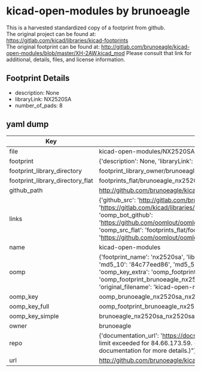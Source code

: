 # kicad-open-modules by brunoeagle  
This is a harvested standardized copy of a footprint from github.  
The original project can be found at:  
https://gitlab.com/kicad/libraries/kicad-footprints  
The original footprint can be found at:
http://gitlab.com/brunoeagle/kicad-open-modules/blob/master/XH-2AW.kicad_mod
Please consult that link for additional, details, files, and license information.  
## Footprint Details
* description: None  
* libraryLink: NX2520SA  
* number_of_pads: 8  
## yaml dump  
| Key | Value |  
| --- | --- |  
| file | kicad-open-modules/NX2520SA.kicad_mod |  
| footprint | {'description': None, 'libraryLink': 'NX2520SA', 'number_of_pads': 8} |  
| footprint_library_directory | footprint_library_owner/brunoeagle_kicad-open-modules |  
| footprint_library_directory_flat | footprints_flat/brunoeagle_nx2520sa_nx2520sa/working |  
| github_path | http://github.com/brunoeagle/kicad-open-modules/blob/master/NX2520SA.kicad_mod |  
| links | {'github_src': 'http://gitlab.com/brunoeagle/kicad-open-modules/blob/master/XH-2AW.kicad_mod', 'github_src_repo': 'https://gitlab.com/kicad/libraries/kicad-footprints', 'oomp_bot': 'footprints/brunoeagle_nx2520sa_nx2520sa/working', 'oomp_bot_github': 'https://github.com/oomlout/oomlout_oomp_footprint_bot/tree/main/footprints/brunoeagle_nx2520sa_nx2520sa/working', 'oomp_src_flat': 'footprints_flat/footprints_flat/brunoeagle_nx2520sa_nx2520sa/working', 'oomp_src_flat_github': 'https://github.com/oomlout/oomlout_oomp_footprint_src/tree/main/footprints_flat/brunoeagle_nx2520sa_nx2520sa/working'} |  
| name | kicad-open-modules |  
| oomp | {'footprint_name': 'nx2520sa', 'library_name': 'nx2520sa_kicad_mod', 'md5': '84c77eed8640492d02350393fbc6cae0', 'md5_10': '84c77eed86', 'md5_5': '84c77', 'md5_6': '84c77e', 'oomp_key': 'oomp_brunoeagle_nx2520sa_nx2520sa', 'oomp_key_extra': 'oomp_footprint_brunoeagle_nx2520sa_nx2520sa', 'oomp_key_full': 'oomp_footprint_brunoeagle_nx2520sa_nx2520sa_84c77e', 'oomp_key_simple': 'brunoeagle_nx2520sa_nx2520sa', 'original_filename': 'kicad-open-modules/NX2520SA.kicad_mod', 'owner_name': 'brunoeagle'} |  
| oomp_key | oomp_brunoeagle_nx2520sa_nx2520sa |  
| oomp_key_full | oomp_footprint_brunoeagle_nx2520sa_nx2520sa |  
| oomp_key_simple | brunoeagle_nx2520sa_nx2520sa |  
| owner | brunoeagle |  
| repo | {'documentation_url': 'https://docs.github.com/rest/overview/resources-in-the-rest-api#rate-limiting', 'message': "API rate limit exceeded for 84.66.173.59. (But here's the good news: Authenticated requests get a higher rate limit. Check out the documentation for more details.)"} |  
| url | http://github.com/brunoeagle/kicad-open-modules |  

